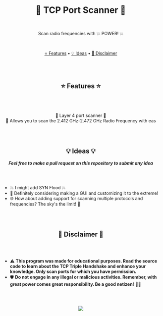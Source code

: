 <p align="center">
  <h1 align="center">🚀 TCP Port Scanner 🚀</h1>
  <br>
  <p align="center">Scan radio frequencies with 💥 POWER! 💥</p>
  <br>
  <p align="center">
    <a href="#features">⭐ Features</a> •
    <a href="#ideas">💡 Ideas</a> •
    <a href="#disclaimer">📌 Disclaimer</a>
  </p>
</p>

<br><br>

<p align="center">
  <h2 align="center" id="features">⭐ Features ⭐</h2>
</p>

<br><br>

<p align="center">
  🌟 Layer 4 port scanner 🌟
  <br>
  📡 Allows you to scan the 2.412 GHz-2.472 GHz Radio Frequency with eas
</p>

<br><br>

<p align="center">
  <h2 align="center" id="ideas">💡 Ideas 💡</h2>
</p>

<p align="center">
  <strong><i>Feel free to make a pull request on this repository to submit any idea</i></strong>
</p>

<br><br>

* 💥 I might add SYN Flood 💥
* 🎨 Definitely considering making a GUI and customizing it to the extreme!
* 🌐 How about adding support for scanning multiple protocols and frequencies? The sky's the limit! 🌌

<br><br>

<p align="center">
  <h2 align="center" id="disclaimer">📌 Disclaimer 📌</h2>
</p>

<br><br>

* ⚠️ **This program was made for educational purposes. Read the source code to learn about the TCP Triple Handshake and enhance your knowledge. Only scan ports for which you have permission.**
* 🛡️ **Do not engage in any illegal or malicious activities. Remember, with great power comes great responsibility. Be a good netizen!** 🦸‍♂️

<br><br>

<p align="center">
  <img src="https://media4.giphy.com/media/102XaoevKBKiwo/giphy.gif">
</p>

